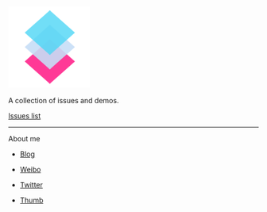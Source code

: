 ![chemdemo](favicon.png)

A collection of issues and demos.

[Issues list](https://github.com/chemdemo/chemdemo.github.io/issues)

----

About me

- [Blog](http://www.dmfeel.com)

- [Weibo](http://weibo.com/chemdemo)

- [Twitter](https://twitter.com/chemdemo)

- [Thumb](http://dmfeel.lofter.com)
